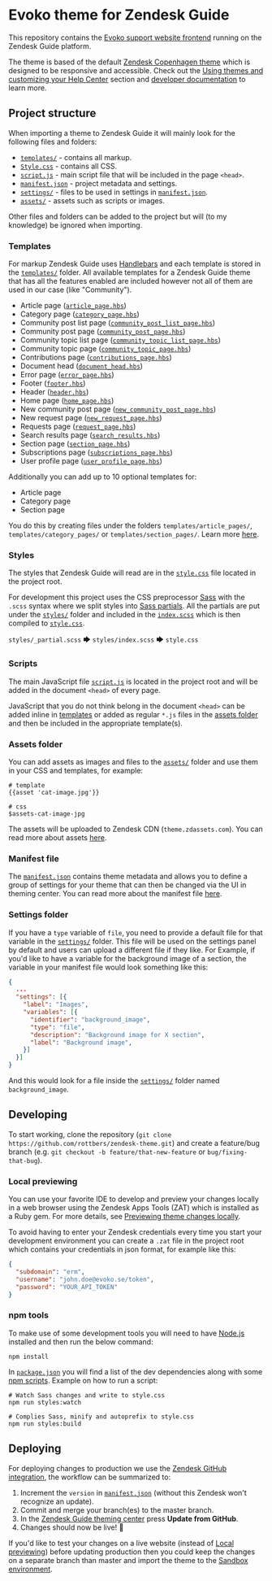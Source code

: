 # Evoko theme for Zendesk Guide

This repository contains the [Evoko support website frontend](https://support.evoko.se/hc/en-us) running on the Zendesk Guide platform.

The theme is based of the default [Zendesk Copenhagen theme](https://github.com/zendesk/copenhagen_theme) which is designed to be responsive and accessible. Check out the [Using themes and customizing your Help Center](https://support.zendesk.com/hc/en-us/sections/206670747) section and [developer documentation](https://developer.zendesk.com/apps/docs/help-center-templates/introduction) to learn more.

## Project structure

When importing a theme to Zendesk Guide it will mainly look for the following files and folders:

- [`templates/`](#templates) - contains all markup.
- [`Style.css`](#styles) - contains all CSS.
- [`script.js`](#scripts) - main script file that will be included in the page `<head>`.
- [`manifest.json`](#manifest-file) - project metadata and settings.
- [`settings/`](#settings-folder) - files to be used in settings in [`manifest.json`](manifest.json).
- [`assets/`](#assets-folder) - assets such as scripts or images.

Other files and folders can be added to the project but will (to my knowledge) be ignored when importing.

### Templates

For markup Zendesk Guide uses [Handlebars](https://handlebarsjs.com/) and each template is stored in the [`templates/`](templates/) folder. All available templates for a Zendesk Guide theme that has all the features enabled are included however not all of them are used in our case (like "Community").

- Article page ([`article_page.hbs`](templates/article_page.hbs))
- Category page ([`category_page.hbs`](templates/category_page.hbs))
- Community post list page ([`community_post_list_page.hbs`](templates/community_post_list_page.hbs))
- Community post page ([`community_post_page.hbs`](templates/community_post_page.hbs))
- Community topic list page ([`community_topic_list_page.hbs`](templates/community_topic_list_page.hbs))
- Community topic page ([`community_topic_page.hbs`](templates/community_topic_page.hbs))
- Contributions page ([`contributions_page.hbs`](templates/contributions_page.hbs))
- Document head ([`document_head.hbs`](templates/document_head.hbs))
- Error page ([`error_page.hbs`](templates/error_page.hbs))
- Footer ([`footer.hbs`](templates/footer.hbs))
- Header ([`header.hbs`](templates/header.hbs))
- Home page ([`home_page.hbs`](templates/home_page.hbs))
- New community post page ([`new_community_post_page.hbs`](templates/new_community_post_page.hbs))
- New request page ([`new_request_page.hbs`](templates/new_request_page.hbs))
- Requests page ([`request_page.hbs`](templates/request_page.hbs))
- Search results page ([`search_results.hbs`](templates/search_results.hbs))
- Section page ([`section_page.hbs`](templates/section_page.hbs))
- Subscriptions page ([`subscriptions_page.hbs`](templates/subscriptions_page.hbs))
- User profile page ([`user_profile_page.hbs`](templates/user_profile_page.hbs))

Additionally you can add up to 10 optional templates for:

- Article page
- Category page
- Section page

You do this by creating files under the folders `templates/article_pages/`, `templates/category_pages/` or `templates/section_pages/`.
Learn more [here](https://support.zendesk.com/hc/en-us/articles/360001948367).

### Styles

The styles that Zendesk Guide will read are in the [`style.css`](style.css) file located in the project root.

For development this project uses the CSS preprocessor [Sass](https://sass-lang.com/) with the `.scss` syntax where we split styles into [Sass partials](https://sass-lang.com/guide#topic-4). All the partials are put under the [`styles/`](styles/) folder and included in the [`index.scss`](styles/index.scss) which is then compiled to [`style.css`](style.css).

`styles/_partial.scss` 🡆 `styles/index.scss` 🡆 `style.css`

### Scripts

The main JavaScript file [`script.js`](script.js) is located in the project root and will be added in the document `<head>` of every page.

JavaScript that you do not think belong in the document `<head>` can be added inline in [templates](#templates) or added as regular `*.js` files in the [assets folder](#assets-folder) and then be included in the appropriate template(s).

### Assets folder

You can add assets as images and files to the [`assets/`](assets/) folder and use them in your CSS and templates, for example:

```shell
# template
{{asset 'cat-image.jpg'}}

# css
$assets-cat-image-jpg
```

The assets will be uploaded to Zendesk CDN (`theme.zdassets.com`). You can read more about assets [here](https://support.zendesk.com/hc/en-us/articles/115012399428).

### Manifest file

The [`manifest.json`](manifest.json) contains theme metadata and allows you to define a group of settings for your theme that can then be changed via the UI in theming center.
You can read more about the manifest file [here](https://support.zendesk.com/hc/en-us/articles/115012547687).

### Settings folder

If you have a `type` variable of `file`, you need to provide a default file for that variable in the [`settings/`](settings/) folder. This file will be used on the settings panel by default and users can upload a different file if they like.
For Example, if you'd like to have a variable for the background image of a section, the variable in your manifest file would look something like this:

```json
{
  ...
  "settings": [{
    "label": "Images",
    "variables": [{
      "identifier": "background_image",
      "type": "file",
      "description": "Background image for X section",
      "label": "Background image",
    }]
  }]
}
```

And this would look for a file inside the [`settings/`](settings/) folder named `background_image`.

## Developing

To start working, clone the repository (`git clone https://github.com/rottbers/zendesk-theme.git`) and create a feature/bug branch (e.g. `git checkout -b feature/that-new-feature` or `bug/fixing-that-bug`).

### Local previewing

You can use your favorite IDE to develop and preview your changes locally in a web browser using the Zendesk Apps Tools (ZAT) which is installed as a Ruby gem. For more details, see [Previewing theme changes locally](https://support.zendesk.com/hc/en-us/articles/115014810447).

To avoid having to enter your Zendesk credentials every time you start your development environment you can create a `.zat` file in the project root which contains your credentials in json format, for example like this:

```json
{
  "subdomain": "erm",
  "username": "john.doe@evoko.se/token",
  "password": "YOUR_API_TOKEN"
}
```

### npm tools

To make use of some development tools you will need to have [Node.js](https://nodejs.org/) installed and then run the below command:

```shell
npm install
```

In [`package.json`](package.json) you will find a list of the dev dependencies along with some [npm scripts](https://docs.npmjs.com/misc/scripts.html). Example on how to run a script:

```shell
# Watch Sass changes and write to style.css
npm run styles:watch

# Complies Sass, minify and autoprefix to style.css
npm run styles:build
```

## Deploying

For deploying changes to production we use the [Zendesk GitHub integration](https://support.zendesk.com/hc/en-us/community/posts/360004400007), the workflow can be summarized to:

1. Increment the `version` in [`manifest.json`](manifest.json) (without this Zendesk won't recognize an update).
2. Commit and merge your branch(es) to the master branch.
3. In the [Zendesk Guide theming center](https://support.evoko.se/theming) press **Update from GitHub**.
4. Changes should now be live! 🎉

If you'd like to test your changes on a live website (instead of [Local previewing](#local-previewing)) before updating production then you could keep the changes on a separate branch than master and import the theme to the [Sandbox environment](https://erm.zendesk.com/agent/admin/sandbox).
